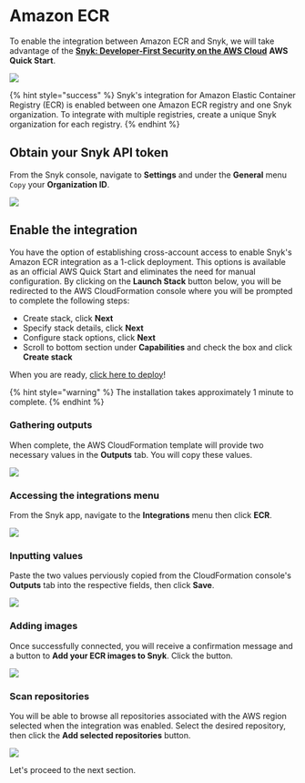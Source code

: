 # Amazon ECR

To enable the integration between Amazon ECR and Snyk, we will take advantage of the [**Snyk: Developer-First Security on the AWS Cloud**](https://github.com/aws-quickstart/quickstart-snyk-security) **AWS Quick Start**.

![](https://github.com/snyk/user-docs/tree/695c746d1b207ffdf923b84e4590d31b29e2cc73/docs/partner-workshops/.gitbook/assets/quickstart-snyk-security-ecr.png)

{% hint style="success" %}
Snyk's integration for Amazon Elastic Container Registry \(ECR\) is enabled between one Amazon ECR registry and one Snyk organization. To integrate with multiple registries, create a unique Snyk organization for each registry.
{% endhint %}

## Obtain your Snyk API token

From the Snyk console, navigate to **Settings** and under the **General** menu `Copy` your **Organization ID**.

![](https://github.com/snyk/user-docs/tree/695c746d1b207ffdf923b84e4590d31b29e2cc73/docs/partner-workshops/.gitbook/assets/snyk-api-token.png)

## Enable the integration

You have the option of establishing cross-account access to enable Snyk's Amazon ECR integration as a 1-click deployment. This options is available as an official AWS Quick Start and eliminates the need for manual configuration. By clicking on the **Launch Stack** button below, you will be redirected to the AWS CloudFormation console where you will be prompted to complete the following steps:

* Create stack, click **Next**
* Specify stack details, click **Next**
* Configure stack options, click **Next**
* Scroll to bottom section under **Capabilities** and check the box and click **Create stack** 

When you are ready, [click here to deploy](https://us-west-2.console.aws.amazon.com/cloudformation/home?region=us-west-2#/stacks/create/template?stackName=Snyk-Security-ECR&templateURL=https://aws-quickstart.s3.amazonaws.com/quickstart-snyk-security/templates/snyk-ecr.yaml)!

{% hint style="warning" %}
The installation takes approximately 1 minute to complete.
{% endhint %}

### Gathering outputs

When complete, the AWS CloudFormation template will provide two necessary values in the **Outputs** tab. You will copy these values.

![](https://github.com/snyk/user-docs/tree/695c746d1b207ffdf923b84e4590d31b29e2cc73/docs/partner-workshops/.gitbook/assets/snyk-ecr-integration-01.png)

### Accessing the integrations menu

From the Snyk app, navigate to the **Integrations** menu then click **ECR**.

![](https://github.com/snyk/user-docs/tree/695c746d1b207ffdf923b84e4590d31b29e2cc73/docs/partner-workshops/.gitbook/assets/snyk-ecr-integration-02.png)

### Inputting values

Paste the two values perviously copied from the CloudFormation console's **Outputs** tab into the respective fields, then click **Save**.

![](https://github.com/snyk/user-docs/tree/695c746d1b207ffdf923b84e4590d31b29e2cc73/docs/partner-workshops/.gitbook/assets/snyk-ecr-integration-03.png)

### Adding images

Once successfully connected, you will receive a confirmation message and a button to **Add your ECR images to Snyk**. Click the button.

![](https://github.com/snyk/user-docs/tree/695c746d1b207ffdf923b84e4590d31b29e2cc73/docs/partner-workshops/.gitbook/assets/snyk-ecr-integration-04.png)

### Scan repositories

You will be able to browse all repositories associated with the AWS region selected when the integration was enabled. Select the desired repository, then click the **Add selected repositories** button.

![](https://github.com/snyk/user-docs/tree/695c746d1b207ffdf923b84e4590d31b29e2cc73/docs/partner-workshops/.gitbook/assets/snyk-ecr-integration-05.png)

Let's proceed to the next section.

